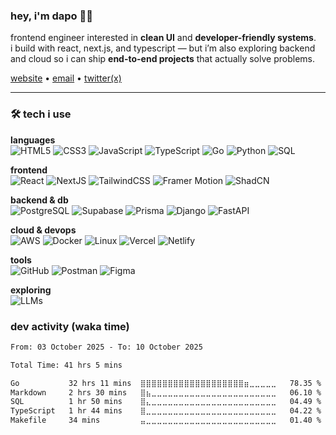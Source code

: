 ### hey, i'm dapo 👋🏾  

frontend engineer interested in **clean UI** and **developer-friendly systems**.  
i build with react, next.js, and typescript — but i’m also exploring backend and cloud so i can ship **end-to-end projects** that actually solve problems.  

[website](https://dapoadedire.com) • [email](mailto:adedireadedapo19+github@gmail.com) • [twitter(x)](https://x.com/dapo_adedire)  

---

### 🛠️ tech i use

**languages**  
![HTML5](https://img.shields.io/badge/html5-%23E34F26.svg?style=for-the-badge&logo=html5&logoColor=white) 
![CSS3](https://img.shields.io/badge/css3-%231572B6.svg?style=for-the-badge&logo=css3&logoColor=white) 
![JavaScript](https://img.shields.io/badge/javascript-%23323330.svg?style=for-the-badge&logo=javascript&logoColor=%23F7DF1E) 
![TypeScript](https://img.shields.io/badge/typescript-%23007ACC.svg?style=for-the-badge&logo=typescript&logoColor=white) 
![Go](https://img.shields.io/badge/go-%2300ADD8.svg?style=for-the-badge&logo=go&logoColor=white) 
![Python](https://img.shields.io/badge/python-%233776AB.svg?style=for-the-badge&logo=python&logoColor=white) 
![SQL](https://img.shields.io/badge/sql-%230074C1.svg?style=for-the-badge&logo=postgresql&logoColor=white) 

**frontend**  
![React](https://img.shields.io/badge/react-%2320232a.svg?style=for-the-badge&logo=react&logoColor=%2361DAFB) 
![NextJS](https://img.shields.io/badge/Next.js-000000.svg?style=for-the-badge&logo=nextdotjs&logoColor=white) 
![TailwindCSS](https://img.shields.io/badge/tailwindcss-%2338B2AC.svg?style=for-the-badge&logo=tailwindcss&logoColor=white) 
![Framer Motion](https://img.shields.io/badge/framer--motion-%23005FEC.svg?style=for-the-badge&logo=framer&logoColor=white) 
![ShadCN](https://img.shields.io/badge/shadcn/ui-%23000000.svg?style=for-the-badge&logo=shadcn&logoColor=white) 

**backend & db**  
![PostgreSQL](https://img.shields.io/badge/postgresql-%23316192.svg?style=for-the-badge&logo=postgresql&logoColor=white) 
![Supabase](https://img.shields.io/badge/Supabase-3FCF8E.svg?style=for-the-badge&logo=Supabase&logoColor=white) 
![Prisma](https://img.shields.io/badge/prisma-%232D3748.svg?style=for-the-badge&logo=prisma&logoColor=white) 
![Django](https://img.shields.io/badge/django-%23092E20.svg?style=for-the-badge&logo=django&logoColor=white) 
![FastAPI](https://img.shields.io/badge/fastapi-%23009688.svg?style=for-the-badge&logo=fastapi&logoColor=white) 

**cloud & devops**  
![AWS](https://img.shields.io/badge/AWS-%23FF9900.svg?style=for-the-badge&logo=amazonaws&logoColor=white) 
![Docker](https://img.shields.io/badge/docker-%230db7ed.svg?style=for-the-badge&logo=docker&logoColor=white) 
![Linux](https://img.shields.io/badge/linux-%23FCC624.svg?style=for-the-badge&logo=linux&logoColor=black) 
![Vercel](https://img.shields.io/badge/vercel-%23000000.svg?style=for-the-badge&logo=vercel&logoColor=white) 
![Netlify](https://img.shields.io/badge/netlify-%23000000.svg?style=for-the-badge&logo=netlify&logoColor=#00C7B7) 

**tools**  
![GitHub](https://img.shields.io/badge/github-%23121011.svg?style=for-the-badge&logo=github&logoColor=white) 
![Postman](https://img.shields.io/badge/Postman-FF6C37?style=for-the-badge&logo=postman&logoColor=white) 
![Figma](https://img.shields.io/badge/figma-%23F24E1E.svg?style=for-the-badge&logo=figma&logoColor=white) 

**exploring**  
![LLMs](https://img.shields.io/badge/large--language--models-%23000000.svg?style=for-the-badge&logo=openai&logoColor=white)



### dev activity (waka time)

<!--START_SECTION:waka-->

```txt
From: 03 October 2025 - To: 10 October 2025

Total Time: 41 hrs 5 mins

Go           32 hrs 11 mins  ⣿⣿⣿⣿⣿⣿⣿⣿⣿⣿⣿⣿⣿⣿⣿⣿⣿⣿⣿⣶⣀⣀⣀⣀⣀   78.35 %
Markdown     2 hrs 30 mins   ⣿⣦⣀⣀⣀⣀⣀⣀⣀⣀⣀⣀⣀⣀⣀⣀⣀⣀⣀⣀⣀⣀⣀⣀⣀   06.10 %
SQL          1 hr 50 mins    ⣿⣄⣀⣀⣀⣀⣀⣀⣀⣀⣀⣀⣀⣀⣀⣀⣀⣀⣀⣀⣀⣀⣀⣀⣀   04.49 %
TypeScript   1 hr 44 mins    ⣿⣀⣀⣀⣀⣀⣀⣀⣀⣀⣀⣀⣀⣀⣀⣀⣀⣀⣀⣀⣀⣀⣀⣀⣀   04.22 %
Makefile     34 mins         ⣤⣀⣀⣀⣀⣀⣀⣀⣀⣀⣀⣀⣀⣀⣀⣀⣀⣀⣀⣀⣀⣀⣀⣀⣀   01.40 %
```

<!--END_SECTION:waka-->

